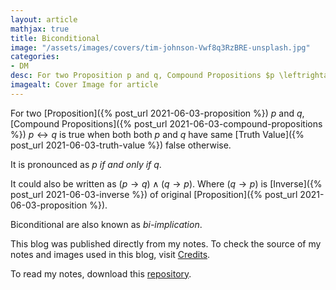 ```yaml
---
layout: article
mathjax: true
title: Biconditional
image: "/assets/images/covers/tim-johnson-Vwf8q3RzBRE-unsplash.jpg"
categories:
- DM
desc: For two Proposition p and q, Compound Propositions $p \leftrightarrow q$ is true when both both p and q have same Truth Value false otherwise. 
imagealt: Cover Image for article
---
```


For two [Proposition]({% post_url 2021-06-03-proposition %}) *p* and *q*, [Compound Propositions]({% post_url 2021-06-03-compound-propositions %}) $p \leftrightarrow q$ is true when both both *p* and *q* have same [Truth Value]({% post_url 2021-06-03-truth-value %}) false otherwise.

























































































































































































































































































































































































































It is pronounced as *p if and only if q*.

It could also be written as $(p \to q) \wedge (q \to p)$. Where $(q \to p)$ is [Inverse]({% post_url 2021-06-03-inverse %}) of original [Proposition]({% post_url 2021-06-03-proposition %}).

























































































































































































































































































































































































































Biconditional are also known as *bi-implication*.

This blog was published directly from my notes.
To check the source of my notes and images used in this blog, visit <a href="/credits.html" target="_blank">Credits</a>.

To read my notes, download this <a href="https://github.com/bovem/CS" target="blank">repository</a>.
